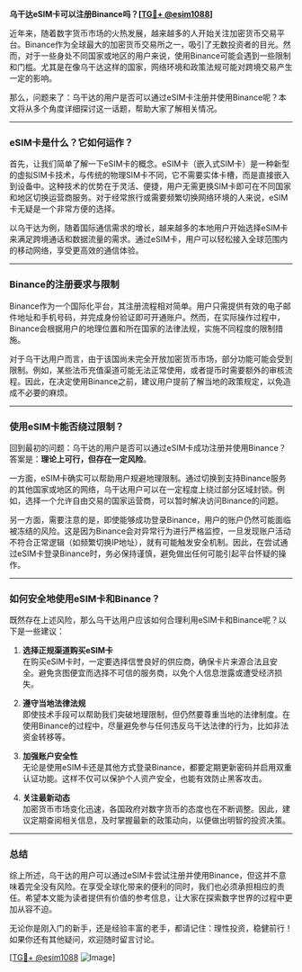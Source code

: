 **乌干达eSIM卡可以注册Binance吗？[[TG💪+ @esim1088](https://t.me/s/esim1088)]**

近年来，随着数字货币市场的火热发展，越来越多的人开始关注加密货币交易平台。Binance作为全球最大的加密货币交易所之一，吸引了无数投资者的目光。然而，对于一些身处不同国家或地区的用户来说，使用Binance可能会遇到一些限制和门槛。尤其是在像乌干达这样的国家，网络环境和政策法规可能对跨境交易产生一定的影响。

那么，问题来了：乌干达的用户是否可以通过eSIM卡注册并使用Binance呢？本文将从多个角度详细探讨这一话题，帮助大家了解相关情况。

---

### eSIM卡是什么？它如何运作？

首先，让我们简单了解一下eSIM卡的概念。eSIM卡（嵌入式SIM卡）是一种新型的虚拟SIM卡技术，与传统的物理SIM卡不同，它不需要实体卡槽，而是直接嵌入到设备中。这种技术的优势在于灵活、便捷，用户无需更换SIM卡即可在不同国家和地区切换运营商服务。对于经常旅行或需要频繁切换网络环境的人来说，eSIM卡无疑是一个非常方便的选择。

以乌干达为例，随着国际通信需求的增长，越来越多的本地用户开始选择eSIM卡来满足跨境通话和数据流量的需求。通过eSIM卡，用户可以轻松接入全球范围内的移动网络，享受更高效的通信体验。

---

### Binance的注册要求与限制

Binance作为一个国际化平台，其注册流程相对简单。用户只需提供有效的电子邮件地址和手机号码，并完成身份验证即可开通账户。然而，在实际操作过程中，Binance会根据用户的地理位置和所在国家的法律法规，实施不同程度的限制措施。

对于乌干达用户而言，由于该国尚未完全开放加密货币市场，部分功能可能会受到限制。例如，某些法币充值渠道可能无法正常使用，或者提币时需要额外的审核流程。因此，在决定使用Binance之前，建议用户提前了解当地的政策规定，以免造成不必要的麻烦。

---

### 使用eSIM卡能否绕过限制？

回到最初的问题：乌干达的用户是否可以通过eSIM卡成功注册并使用Binance？答案是：**理论上可行，但存在一定风险**。

一方面，eSIM卡确实可以帮助用户规避地理限制。通过切换到支持Binance服务的其他国家或地区的网络，乌干达用户可以在一定程度上绕过部分区域封锁。例如，选择一个允许自由交易的国家运营商，可以暂时解决访问Binance的问题。

另一方面，需要注意的是，即使能够成功登录Binance，用户的账户仍然可能面临被冻结的风险。这是因为Binance会对异常行为进行严格监控，一旦发现账户活动不符合正常逻辑（如频繁切换IP地址），就有可能触发安全机制。因此，在尝试通过eSIM卡登录Binance时，务必保持谨慎，避免做出任何可能引起平台怀疑的操作。

---

### 如何安全地使用eSIM卡和Binance？

既然存在上述风险，那么乌干达用户应该如何合理利用eSIM卡和Binance呢？以下是一些建议：

1. **选择正规渠道购买eSIM卡**  
   在购买eSIM卡时，一定要选择信誉良好的供应商，确保卡片来源合法且安全。避免贪图便宜而选择不可信的服务商，以免个人信息泄露或遭受经济损失。

2. **遵守当地法律法规**  
   即使技术手段可以帮助我们突破地理限制，但仍然要尊重当地的法律制度。在使用Binance的过程中，尽量避免参与任何违反乌干达法律的行为，比如非法资金转移等。

3. **加强账户安全性**  
   无论是使用eSIM卡还是其他方式登录Binance，都要定期更新密码并启用双重认证功能。这样不仅可以保护个人资产安全，也能有效防止黑客攻击。

4. **关注最新动态**  
   加密货币市场变化迅速，各国政府对数字货币的态度也在不断调整。因此，建议定期查阅相关信息，及时掌握最新的政策动向，以便做出明智的投资决策。

---

### 总结

综上所述，乌干达的用户可以通过eSIM卡尝试注册并使用Binance，但这并不意味着完全没有风险。在享受全球化带来的便利的同时，我们也必须承担相应的责任。希望本文能为读者提供有价值的参考信息，让大家在探索数字世界的过程中更加从容不迫。

无论你是刚入门的新手，还是经验丰富的老手，都请记住：理性投资，稳健前行！如果你还有其他疑问，欢迎随时留言讨论。

[[TG💪+ @esim1088](https://t.me/s/esim1088) ![Image](https://i.postimg.cc/4NQfJmqS/Snipaste-2025-05-13-00-14-12.png)]